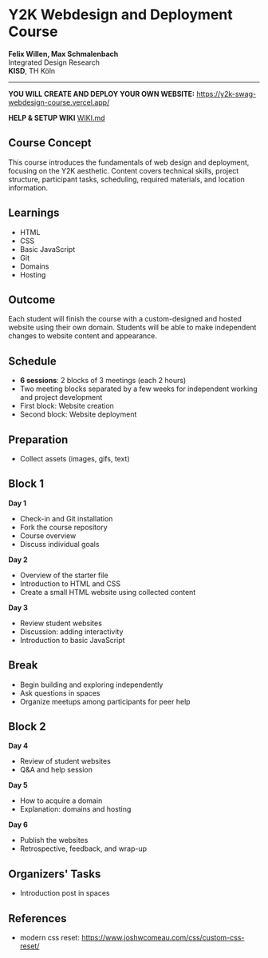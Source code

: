# Y2K Webdesign and Deployment Course

**Felix Willen, Max Schmalenbach**  
Integrated Design Research  
**KISD**, TH Köln

----
**YOU WILL CREATE AND DEPLOY YOUR OWN WEBSITE:** https://y2k-swag-webdesign-course.vercel.app/ 

**HELP & SETUP WIKI**  [WIKI.md](WIKI.md)

## Course Concept

This course introduces the fundamentals of web design and deployment, focusing on the Y2K aesthetic. Content covers technical skills, project structure, participant tasks, scheduling, required materials, and location information.

## Learnings

- HTML
- CSS
- Basic JavaScript
- Git
- Domains
- Hosting

## Outcome

Each student will finish the course with a custom-designed and hosted website using their own domain. Students will be able to make independent changes to website content and appearance.

## Schedule

- **6 sessions**: 2 blocks of 3 meetings (each 2 hours)
- Two meeting blocks separated by a few weeks for independent working and project development
- First block: Website creation
- Second block: Website deployment

## Preparation

- Collect assets (images, gifs, text)

## Block 1

**Day 1**

- Check-in and Git installation
- Fork the course repository
- Course overview
- Discuss individual goals

**Day 2**

- Overview of the starter file
- Introduction to HTML and CSS
- Create a small HTML website using collected content

**Day 3**

- Review student websites
- Discussion: adding interactivity
- Introduction to basic JavaScript

## Break

- Begin building and exploring independently
- Ask questions in spaces
- Organize meetups among participants for peer help

## Block 2

**Day 4**

- Review of student websites
- Q&A and help session

**Day 5**

- How to acquire a domain
- Explanation: domains and hosting

**Day 6**

- Publish the websites
- Retrospective, feedback, and wrap-up

## Organizers' Tasks
- Introduction post in spaces

## References
- modern css reset: https://www.joshwcomeau.com/css/custom-css-reset/
